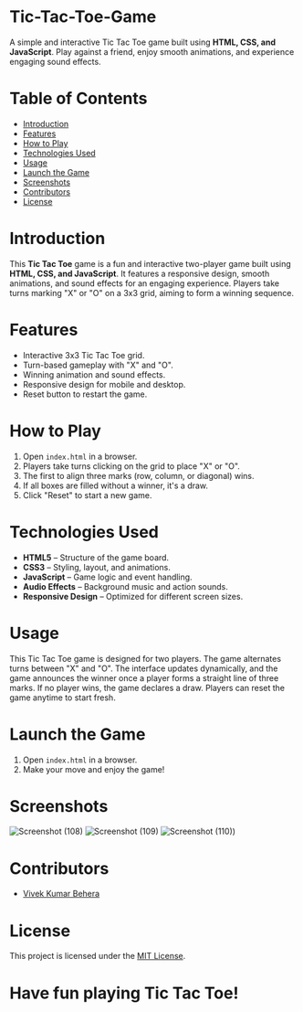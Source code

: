 # Tic-Tac-Toe-Game
A simple and interactive Tic Tac Toe game built using **HTML, CSS, and JavaScript**. Play against a friend, enjoy smooth animations, and experience engaging sound effects.

# Table of Contents
- [Introduction](#introduction)
- [Features](#features)
- [How to Play](#how-to-play)
- [Technologies Used](#technologies-used)
- [Usage](#usage)
- [Launch the Game](#launch-the-game)
- [Screenshots](#screenshots)
- [Contributors](#contributors)
- [License](#license)

# Introduction
This **Tic Tac Toe** game is a fun and interactive two-player game built using **HTML, CSS, and JavaScript**. It features a responsive design, smooth animations, and sound effects for an engaging experience. Players take turns marking "X" or "O" on a 3x3 grid, aiming to form a winning sequence.

# Features
- Interactive 3x3 Tic Tac Toe grid.
- Turn-based gameplay with "X" and "O".
- Winning animation and sound effects.
- Responsive design for mobile and desktop.
- Reset button to restart the game.

# How to Play
1. Open `index.html` in a browser.
2. Players take turns clicking on the grid to place "X" or "O".
3. The first to align three marks (row, column, or diagonal) wins.
4. If all boxes are filled without a winner, it's a draw.
5. Click "Reset" to start a new game.

# Technologies Used
- **HTML5** – Structure of the game board.
- **CSS3** – Styling, layout, and animations.
- **JavaScript** – Game logic and event handling.
- **Audio Effects** – Background music and action sounds.
- **Responsive Design** – Optimized for different screen sizes.

# Usage
This Tic Tac Toe game is designed for two players. The game alternates turns between "X" and "O". The interface updates dynamically, and the game announces the winner once a player forms a straight line of three marks. If no player wins, the game declares a draw. Players can reset the game anytime to start fresh.

# Launch the Game
1. Open `index.html` in a browser.
2. Make your move and enjoy the game!

# Screenshots
![Screenshot (108)](https://github.com/user-attachments/assets/4fa0a318-68c8-43d1-afa4-b37614d74199)
![Screenshot (109)](https://github.com/user-attachments/assets/53c7a6a7-d6db-4700-92e3-64d56eab978d)
![Screenshot (110)](https://github.com/user-attachments/assets/6e2a39ff-03ba-4f7b-999c-28404941e9e3))

# Contributors
- [Vivek Kumar Behera](https://www.linkedin.com/in/vivek-kumar-behera/)

# License
This project is licensed under the [MIT License](opensource.org/licenses/MIT).


# Have fun playing Tic Tac Toe!
